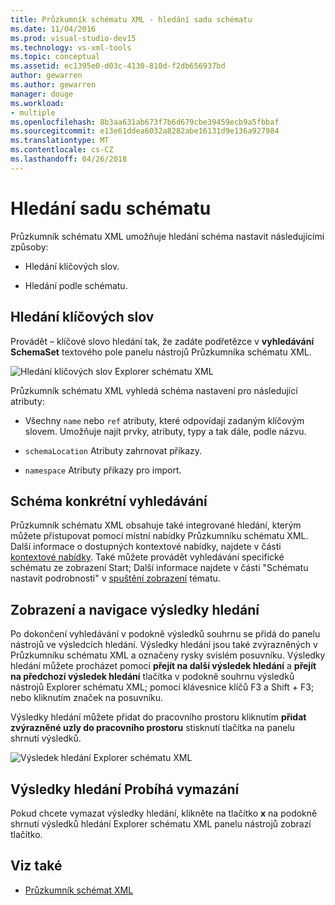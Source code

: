 ```yaml
---
title: Průzkumník schématu XML - hledání sadu schématu
ms.date: 11/04/2016
ms.prod: visual-studio-dev15
ms.technology: vs-xml-tools
ms.topic: conceptual
ms.assetid: ec1395e0-d03c-4130-810d-f2db656937bd
author: gewarren
ms.author: gewarren
manager: douge
ms.workload:
- multiple
ms.openlocfilehash: 8b3aa631ab673f7b6d679cbe39459ecb9a5fbbaf
ms.sourcegitcommit: e13e61ddea6032a8282abe16131d9e136a927984
ms.translationtype: MT
ms.contentlocale: cs-CZ
ms.lasthandoff: 04/26/2018
---
```

# <a name="searching-the-schema-set"></a>Hledání sadu schématu

Průzkumník schématu XML umožňuje hledání schéma nastavit následujícími způsoby:

-   Hledání klíčových slov.

-   Hledání podle schématu.

## <a name="keyword-search"></a>Hledání klíčových slov

 Provádět – klíčové slovo hledání tak, že zadáte podřetězce v **vyhledávání SchemaSet** textového pole panelu nástrojů Průzkumníka schématu XML.

 ![Hledání klíčových slov Explorer schématu XML](../xml-tools/media/schemaexplorersearch.gif "SchemaExplorerSearch")

 Průzkumník schématu XML vyhledá schéma nastavení pro následující atributy:

-   Všechny `name` nebo `ref` atributy, které odpovídají zadaným klíčovým slovem. Umožňuje najít prvky, atributy, typy a tak dále, podle názvu.

-   `schemaLocation` Atributy zahrnovat příkazy.

-   `namespace` Atributy příkazy pro import.

## <a name="schema-specific-search"></a>Schéma konkrétní vyhledávání

 Průzkumník schématu XML obsahuje také integrované hledání, kterým můžete přistupovat pomocí místní nabídky Průzkumníku schématu XML. Další informace o dostupných kontextové nabídky, najdete v části [kontextové nabídky](../xml-tools/context-menus-xml-schema-explorer.md). Také můžete provádět vyhledávání specifické schématu ze zobrazení Start; Další informace najdete v části "Schématu nastavit podrobnosti" v [spuštění zobrazení](../xml-tools/start-view.md) tématu.

## <a name="displaying-and-navigating-search-results"></a>Zobrazení a navigace výsledky hledání

 Po dokončení vyhledávání v podokně výsledků souhrnu se přidá do panelu nástrojů ve výsledcích hledání. Výsledky hledání jsou také zvýrazněných v Průzkumníku schématu XML a označeny rysky svislém posuvníku. Výsledky hledání můžete procházet pomocí **přejít na další výsledek hledání** a **přejít na předchozí výsledek hledání** tlačítka v podokně souhrnu výsledků nástrojů Explorer schématu XML; pomocí klávesnice klíčů F3 a Shift + F3; nebo kliknutím značek na posuvníku.

 Výsledky hledání můžete přidat do pracovního prostoru kliknutím **přidat zvýrazněné uzly do pracovního prostoru** stisknutí tlačítka na panelu shrnutí výsledků.

 ![Výsledek hledání Explorer schématu XML](../xml-tools/media/schemaexplorersearchresult.gif "SchemaExplorerSearchResult")

## <a name="clearing-search-results"></a>Výsledky hledání Probíhá vymazání

 Pokud chcete vymazat výsledky hledání, klikněte na tlačítko **x** na podokně shrnutí výsledků hledání Explorer schématu XML panelu nástrojů zobrazí tlačítko.

## <a name="see-also"></a>Viz také

- [Průzkumník schémat XML](../xml-tools/xml-schema-explorer.md)